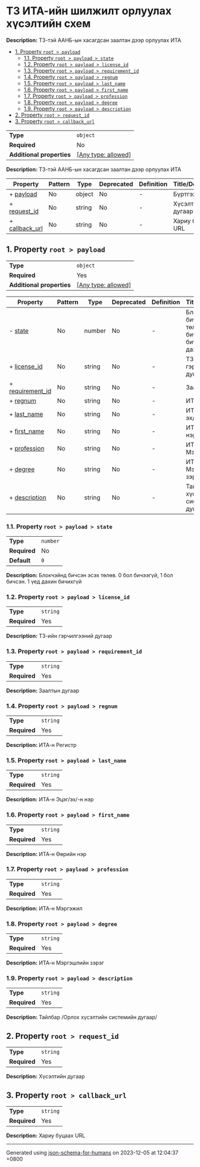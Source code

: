 # ТЗ ИТА-ийн шилжилт орлуулах хүсэлтийн схем
**Description:** ТЗ-тэй ААНБ-ын хасагдсан заалтан дээр орлуулах ИТА

- [1. Property `root > payload`](#payload)
  - [1.1. Property `root > payload > state`](#payload_state)
  - [1.2. Property `root > payload > license_id`](#payload_license_id)
  - [1.3. Property `root > payload > requirement_id`](#payload_requirement_id)
  - [1.4. Property `root > payload > regnum`](#payload_regnum)
  - [1.5. Property `root > payload > last_name`](#payload_last_name)
  - [1.6. Property `root > payload > first_name`](#payload_first_name)
  - [1.7. Property `root > payload > profession`](#payload_profession)
  - [1.8. Property `root > payload > degree`](#payload_degree)
  - [1.9. Property `root > payload > description`](#payload_description)
- [2. Property `root > request_id`](#request_id)
- [3. Property `root > callback_url`](#callback_url)

|                           |                                                                           |
| ------------------------- | ------------------------------------------------------------------------- |
| **Type**                  | `object`                                                                  |
| **Required**              | No                                                                        |
| **Additional properties** | [[Any type: allowed]](# "Additional Properties of any type are allowed.") |

**Description:** ТЗ-тэй ААНБ-ын хасагдсан заалтан дээр орлуулах ИТА

| Property                         | Pattern | Type   | Deprecated | Definition | Title/Description |
| -------------------------------- | ------- | ------ | ---------- | ---------- | ----------------- |
| + [payload](#payload )           | No      | object | No         | -          | Бүртгэх дата      |
| + [request_id](#request_id )     | No      | string | No         | -          | Хүсэлтийн дугаар  |
| + [callback_url](#callback_url ) | No      | string | No         | -          | Хариу буцаах URL  |

## <a name="payload"></a>1. Property `root > payload`

|                           |                                                                           |
| ------------------------- | ------------------------------------------------------------------------- |
| **Type**                  | `object`                                                                  |
| **Required**              | Yes                                                                       |
| **Additional properties** | [[Any type: allowed]](# "Additional Properties of any type are allowed.") |

| Property                                     | Pattern | Type   | Deprecated | Definition | Title/Description                                                               |
| -------------------------------------------- | ------- | ------ | ---------- | ---------- | ------------------------------------------------------------------------------- |
| - [state](#payload_state )                   | No      | number | No         | -          | Блокчэйнд бичсэн эсэх төлөв. 0 бол бичээгүй, 1 бол бичсэн. 1 үед дахин бичихгүй |
| + [license_id](#payload_license_id )         | No      | string | No         | -          | ТЗ-ийн гэрчилгээний дугаар                                                      |
| + [requirement_id](#payload_requirement_id ) | No      | string | No         | -          | Заалтын дугаар                                                                  |
| + [regnum](#payload_regnum )                 | No      | string | No         | -          | ИТА-н Регистр                                                                   |
| + [last_name](#payload_last_name )           | No      | string | No         | -          | ИТА-н Эцэг/эх/-н нэр                                                            |
| + [first_name](#payload_first_name )         | No      | string | No         | -          | ИТА-н Өөрийн нэр                                                                |
| + [profession](#payload_profession )         | No      | string | No         | -          | ИТА-н Mэргэжил                                                                  |
| + [degree](#payload_degree )                 | No      | string | No         | -          | ИТА-н Mэргэшлийн зэрэг                                                          |
| + [description](#payload_description )       | No      | string | No         | -          | Тайлбар /Орлох хүсэлтийн системийн дугаар/                                      |

### <a name="payload_state"></a>1.1. Property `root > payload > state`

|              |          |
| ------------ | -------- |
| **Type**     | `number` |
| **Required** | No       |
| **Default**  | `0`      |

**Description:** Блокчэйнд бичсэн эсэх төлөв. 0 бол бичээгүй, 1 бол бичсэн. 1 үед дахин бичихгүй

### <a name="payload_license_id"></a>1.2. Property `root > payload > license_id`

|              |          |
| ------------ | -------- |
| **Type**     | `string` |
| **Required** | Yes      |

**Description:** ТЗ-ийн гэрчилгээний дугаар

### <a name="payload_requirement_id"></a>1.3. Property `root > payload > requirement_id`

|              |          |
| ------------ | -------- |
| **Type**     | `string` |
| **Required** | Yes      |

**Description:** Заалтын дугаар

### <a name="payload_regnum"></a>1.4. Property `root > payload > regnum`

|              |          |
| ------------ | -------- |
| **Type**     | `string` |
| **Required** | Yes      |

**Description:** ИТА-н Регистр

### <a name="payload_last_name"></a>1.5. Property `root > payload > last_name`

|              |          |
| ------------ | -------- |
| **Type**     | `string` |
| **Required** | Yes      |

**Description:** ИТА-н Эцэг/эх/-н нэр

### <a name="payload_first_name"></a>1.6. Property `root > payload > first_name`

|              |          |
| ------------ | -------- |
| **Type**     | `string` |
| **Required** | Yes      |

**Description:** ИТА-н Өөрийн нэр

### <a name="payload_profession"></a>1.7. Property `root > payload > profession`

|              |          |
| ------------ | -------- |
| **Type**     | `string` |
| **Required** | Yes      |

**Description:** ИТА-н Mэргэжил

### <a name="payload_degree"></a>1.8. Property `root > payload > degree`

|              |          |
| ------------ | -------- |
| **Type**     | `string` |
| **Required** | Yes      |

**Description:** ИТА-н Mэргэшлийн зэрэг

### <a name="payload_description"></a>1.9. Property `root > payload > description`

|              |          |
| ------------ | -------- |
| **Type**     | `string` |
| **Required** | Yes      |

**Description:** Тайлбар /Орлох хүсэлтийн системийн дугаар/

## <a name="request_id"></a>2. Property `root > request_id`

|              |          |
| ------------ | -------- |
| **Type**     | `string` |
| **Required** | Yes      |

**Description:** Хүсэлтийн дугаар

## <a name="callback_url"></a>3. Property `root > callback_url`

|              |          |
| ------------ | -------- |
| **Type**     | `string` |
| **Required** | Yes      |

**Description:** Хариу буцаах URL

----------------------------------------------------------------------------------------------------------------------------
Generated using [json-schema-for-humans](https://github.com/coveooss/json-schema-for-humans) on 2023-12-05 at 12:04:37 +0800
